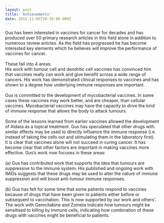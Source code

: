 ```yaml
---
layout: post
title: 'Achievements'
date: 2015-11-05T20:30:00.000Z
---
```



Gus has been interested in vaccines for cancer for decades and has produced over 50 primary research articles in this field alone in addition to numerous review articles. As the field has progressed he has become interested key elements which he believes will improve the performance of vaccines for cancer.
<br>
<br>These fall into 4 areas:
<br>His work with tumour cell and dendritic cell vaccines has convinced him that vaccines really can work and give benefit across a wide range of cancers. His work has demonstrated clinical responses to vaccines and has shown to a degree how underlying immune responses are important.
<br>
<br>Gus is committed to the development of mycobacterial vaccines. In some cases these vaccines may work better, and are cheaper, than cellular vaccines. Mycobacterial vaccines may have the capacity to drive the kind of immune response that allows the body to attack tumours.
<br>
<br>Some of the lessons learned from earlier vaccines allowed the development of Aldara as a topical treatment. Gus has speculated that other drugs with similar effects may be used to directly influence the immune response (i.e. instead of taking the cells out and stimulating them in the laboratory first).
<br>It is clear that vaccines alone will not succeed in curing cancer. It has become clear that other factors are important in making vaccines more effective. Gus’s work now focuses in these areas:
<br>
<br>(a) Gus has contributed work that supports the idea that tumours are suppressive to the immune system. His published and ongoing work with IMiDs suggests that these drugs may be used to alter the nature of immune suppression and will boost anti-tumour immune responses.
<br>
<br>(b) Gus has felt for some time that some patients respond to vaccines because of drugs that have been given to patients either before or subsequent to vaccination. This is now supported by our work and others’. The work with Gemcitabine and Zometa indicate how tumours might be sensitised to killing by immune cells, indicating how combination of these drugs with vaccines might be beneficial to patients.